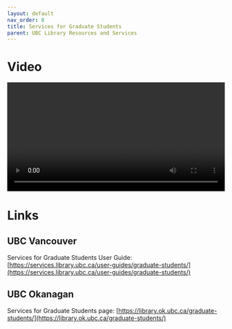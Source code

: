```yaml
---
layout: default
nav_order: 8
title: Services for Graduate Students
parent: UBC Library Resources and Services
---
```


# Video

<video controls="controls" name="GRAD student orientation to the library - part 6" width="100%" src="GRAD_student_orientation_to_the_library_part_6_burned_in_captions.mp4"></video>

# Links

## UBC Vancouver

Services for Graduate Students User Guide: [https://services.library.ubc.ca/user-guides/graduate-students/](https://services.library.ubc.ca/user-guides/graduate-students/)

## UBC Okanagan

Services for Graduate Students page: [https://library.ok.ubc.ca/graduate-students/](https://library.ok.ubc.ca/graduate-students/)

